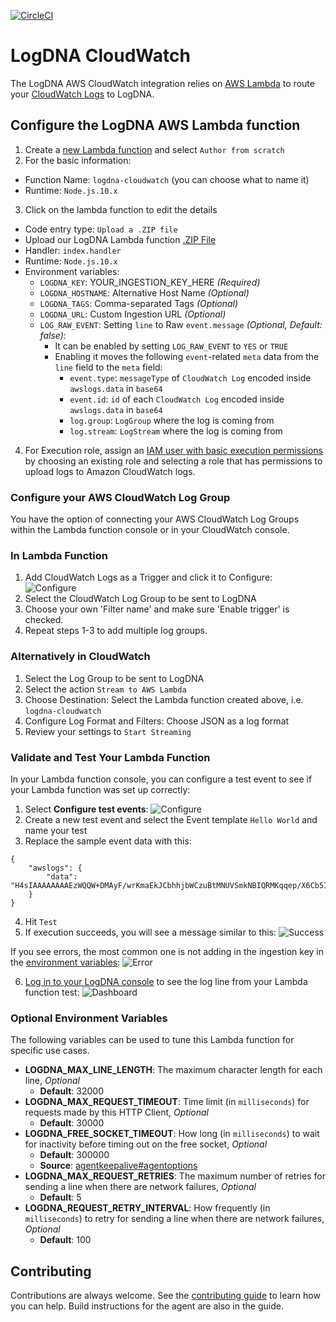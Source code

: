 [![CircleCI](https://circleci.com/gh/logdna/logdna-cloudwatch.svg?style=svg)](https://circleci.com/gh/logdna/logdna-cloudwatch)

# LogDNA CloudWatch

The LogDNA AWS CloudWatch integration relies on [AWS Lambda](https://aws.amazon.com/documentation/lambda/) to route your [CloudWatch Logs](http://docs.aws.amazon.com/AmazonCloudWatch/latest/logs/WhatIsCloudWatchLogs.html) to LogDNA.

## Configure the LogDNA AWS Lambda function

1. Create a [new Lambda function](https://console.aws.amazon.com/lambda) and select `Author from scratch`
2. For the basic information:
 * Function Name: `logdna-cloudwatch` (you can choose what to name it)
 * Runtime: `Node.js.10.x`
3. Click on the lambda function to edit the details
 * Code entry type: `Upload a .ZIP file `
 * Upload our LogDNA Lambda function [.ZIP File](https://github.com/logdna/logdna-cloudwatch/releases/latest/download/logdna-cloudwatch.zip)
 * Handler: `index.handler`
 * Runtime: `Node.js.10.x`
 * Environment variables: 
    * `LOGDNA_KEY`: YOUR_INGESTION_KEY_HERE *(Required)* 
    * `LOGDNA_HOSTNAME`: Alternative Host Name *(Optional)*  
    * `LOGDNA_TAGS`: Comma-separated Tags *(Optional)*  
    * `LOGDNA_URL`: Custom Ingestion URL *(Optional)*
    * `LOG_RAW_EVENT`: Setting `line` to Raw `event.message` *(Optional, Default: false)*:
        * It can be enabled by setting `LOG_RAW_EVENT` to `YES` or `TRUE`
        * Enabling it moves the following `event`-related `meta` data from the `line` field to the `meta` field:
            * `event.type`: `messageType` of `CloudWatch Log` encoded inside `awslogs.data` in `base64`
            * `event.id`: `id` of each `CloudWatch Log` encoded inside `awslogs.data` in `base64`
            * `log.group`: `LogGroup` where the log is coming from
            * `log.stream`: `LogStream` where the log is coming from
4. For Execution role, assign an [IAM user with basic execution permissions](https://docs.aws.amazon.com/IAM/latest/UserGuide/getting-started_create-admin-group.html) by choosing an existing role and selecting a role that has permissions to upload logs to Amazon CloudWatch logs.

### Configure your AWS CloudWatch Log Group
You have the option of connecting your AWS CloudWatch Log Groups within the Lambda function console or in your CloudWatch console.

### In Lambda Function
1. Add CloudWatch Logs as a Trigger and click it to Configure:
![Configure](https://raw.githubusercontent.com/logdna/artwork/master/logdna-cloudwatch/in_lambda_1.png)
2. Select the CloudWatch Log Group to be sent to LogDNA
3. Choose your own 'Filter name' and make sure 'Enable trigger' is checked.
4. Repeat steps 1-3 to add multiple log groups.

### Alternatively in CloudWatch
1. Select the Log Group to be sent to LogDNA
2. Select the action `Stream to AWS Lambda`
3. Choose Destination: Select the Lambda function created above, i.e.  `logdna-cloudwatch`
4. Configure Log Format and Filters: Choose JSON as a log format
5. Review your settings to `Start Streaming`

### Validate and Test Your Lambda Function
In your Lambda function console, you can configure a test event to see if your Lambda function was set up correctly:

1. Select **Configure test events**:
![Configure](https://raw.githubusercontent.com/logdna/artwork/master/logdna-cloudwatch/validate_1.png)
2. Create a new test event and select the Event template `Hello World` and name your test
3. Replace the sample event data with this:
```
{
    "awslogs": {
        "data": "H4sIAAAAAAAAEzWQQW+DMAyF/wrKmaEkJCbhhjbWCzuBtMNUVSmkNBIQRMKqqep/X6Cb5Ivfs58++45G7ZzqdfMza5Sjt6IpTh9lXReHEsXI3ia9BJnQlHHIhMSEBnmw/WGx6xwcp8Z50M9uN2q/aDUGx2vn/5oYufXs2sXM3tjp3QxeLw7lX6hS47lTz6lTO9i1uynfXkOMe5lsp9Fxzyy/9eS3hTsyXYhOGVCaEsBSgsyEYBkGzrDMAIMQlAq+gQIQSjFhBFgqJOUMAog34WAfoFFOOM8kA0Y5SSH+f0SIb67GRaHq/baosn1UmUlHF7tErxvk5wa56b2Z+iRJ0OP4+AWj9ITzSgEAAA=="
    }
}
```
4. Hit `Test`
5. If execution succeeds, you will see a message similar to this:
![Success](https://raw.githubusercontent.com/logdna/artwork/master/logdna-cloudwatch/validate_5.png)

If you see errors, the most common one is not adding in the ingestion key in the [environment variables](https://docs.logdna.com/docs/cloudwatch#section-configure-the-logdna-aws-lambda-function):
![Error](https://raw.githubusercontent.com/logdna/artwork/master/logdna-cloudwatch/validate_5_error.png)

6. [Log in to your LogDNA console](https://logdna.com/sign-in/) to see the log line from your Lambda function test:
![Dashboard](https://raw.githubusercontent.com/logdna/artwork/master/logdna-cloudwatch/validate_6.png)

### Optional Environment Variables

The following variables can be used to tune this Lambda function for specific use cases. 

* **LOGDNA_MAX_LINE_LENGTH**: The maximum character length for each line, *Optional*
	* **Default**: 32000
* **LOGDNA_MAX_REQUEST_TIMEOUT**: Time limit (in `milliseconds`) for requests made by this HTTP Client, *Optional*
	* **Default**: 30000
* **LOGDNA_FREE_SOCKET_TIMEOUT**: How long (in `milliseconds`) to wait for inactivity before timing out on the free socket, *Optional*
	* **Default**: 300000
	* **Source**: [agentkeepalive#agentoptions](https://github.com/node-modules/agentkeepalive/blob/master/README.md#new-agentoptions)
* **LOGDNA_MAX_REQUEST_RETRIES**: The maximum number of retries for sending a line when there are network failures, *Optional*
	* **Default**: 5
* **LOGDNA_REQUEST_RETRY_INTERVAL**: How frequently (in `milliseconds`) to retry for sending a line when there are network failures, *Optional*
	* **Default**: 100

## Contributing

Contributions are always welcome. See the [contributing guide](/CONTRIBUTING.md) to learn how you can help. Build instructions for the agent are also in the guide.
